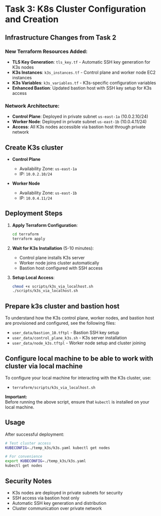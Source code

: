 # Task 3: K8s Cluster Configuration and Creation

## Infrastructure Changes from Task 2

### New Terraform Resources Added:

- **TLS Key Generation**: `tls_key.tf` - Automatic SSH key generation for K3s nodes
- **K3s Instances**: `k3s_instances.tf` - Control plane and worker node EC2 instances
- **K3s Variables**: `k3s_variables.tf` - K3s-specific configuration variables
- **Enhanced Bastion**: Updated bastion host with SSH key setup for K3s access

### Network Architecture:

- **Control Plane**: Deployed in private subnet `us-east-1a` (10.0.2.10/24)
- **Worker Node**: Deployed in private subnet `us-east-1b` (10.0.4.11/24)
- **Access**: All K3s nodes accessible via bastion host through private network

## Create K3s cluster

- **Control Plane**

  - Availability Zone: `us-east-1a`
  - IP: `10.0.2.10/24`

- **Worker Node**
  - Availability Zone: `us-east-1b`
  - IP: `10.0.4.11/24`

## Deployment Steps

1. **Apply Terraform Configuration**:

   ```bash
   cd terraform
   terraform apply
   ```

2. **Wait for K3s Installation** (5-10 minutes):

   - Control plane installs K3s server
   - Worker node joins cluster automatically
   - Bastion host configured with SSH access

3. **Setup Local Access**:
   ```bash
   chmod +x scripts/k3s_via_localhost.sh
   ./scripts/k3s_via_localhost.sh
   ```

## Prepare k3s cluster and bastion host

To understand how the K3s control plane, worker nodes, and bastion host are provisioned and configured, see the following files:

- `user_data/bastion_10.tftpl` - Bastion SSH key setup
- `user_data/control_plane_k3s.sh` - K3s server installation
- `user_data/node_k3s.tftpl` - Worker node setup and cluster joining

## Configure local machine to be able to work with cluster via local machine

To configure your local machine for interacting with the K3s cluster, use:

- `terraform/scripts/k3s_via_localhost.sh`

**Important:**  
Before running the above script, ensure that `kubectl` is installed on your local machine.

## Usage

After successful deployment:

```bash
# Test cluster access
KUBECONFIG=./temp_k3s/k3s.yaml kubectl get nodes

# For convenience
export KUBECONFIG=./temp_k3s/k3s.yaml
kubectl get nodes
```

## Security Notes

- K3s nodes are deployed in private subnets for security
- SSH access via bastion host only
- Automatic SSH key generation and distribution
- Cluster communication over private network
